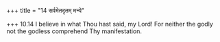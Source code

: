 +++
title = "14 सर्वमेतदृतम् मन्ये"

+++
10.14 I believe in what Thou hast said, my Lord! For neither the godly
not the godless comprehend Thy manifestation.
